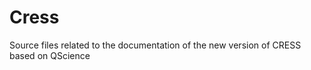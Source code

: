 Cress
=====

Source files related to the documentation of the new version of CRESS based on QScience